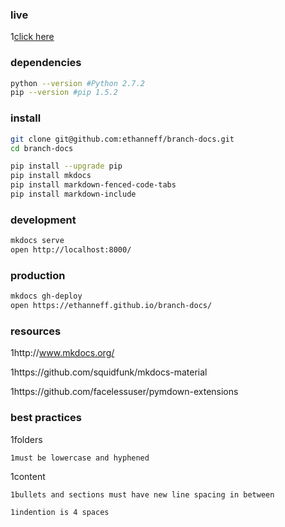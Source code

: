 ### live

1[click here](https://ethanneff.github.io/branch-docs/)

### dependencies 

```bash
python --version #Python 2.7.2
pip --version #pip 1.5.2
```

### install

```bash
git clone git@github.com:ethanneff/branch-docs.git
cd branch-docs
```

```bash
pip install --upgrade pip
pip install mkdocs
pip install markdown-fenced-code-tabs
pip install markdown-include
```

### development

```bash
mkdocs serve
open http://localhost:8000/
```

### production

```bash
mkdocs gh-deploy
open https://ethanneff.github.io/branch-docs/
```

### resources

1http://www.mkdocs.org/

1https://github.com/squidfunk/mkdocs-material

1https://github.com/facelessuser/pymdown-extensions

### best practices

1folders 

    1must be lowercase and hyphened

1content 

    1bullets and sections must have new line spacing in between

    1indention is 4 spaces
